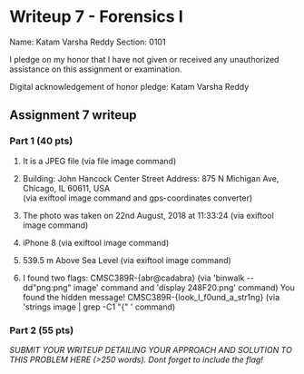 Writeup 7 - Forensics I
======

Name: Katam Varsha Reddy
Section: 0101

I pledge on my honor that I have not given or received any unauthorized assistance on this assignment or examination.

Digital acknowledgement of honor pledge: Katam Varsha Reddy

## Assignment 7 writeup

### Part 1 (40 pts)

1. It is a JPEG file (via file image command)

2. Building: John Hancock Center                                                                                                              Street Address: 875 N Michigan Ave, Chicago, IL 60611, USA                                                                      
   (via exiftool image command and gps-coordinates converter)

3. The photo was taken on 22nd August, 2018 at 11:33:24                                                                                        (via exiftool image command)                                                                     

4. iPhone 8                                                                                                                                   (via exiftool image command)

5. 539.5 m Above Sea Level                                                                                                                    (via exiftool image command)

6. I found two flags:                                                                                                                 CMSC389R-{abr@cadabra} (via 'binwalk --dd"png:png" image' command and 'display 248F20.png' command)                                        You found the hidden message! CMSC389R-{look_I_f0und_a_str1ng}  (via 'strings image | grep -C1 "{" ' command)

### Part 2 (55 pts)

*SUBMIT YOUR WRITEUP DETAILING YOUR APPROACH AND SOLUTION TO THIS PROBLEM HERE (>250 words). Dont forget to include the flag!*
